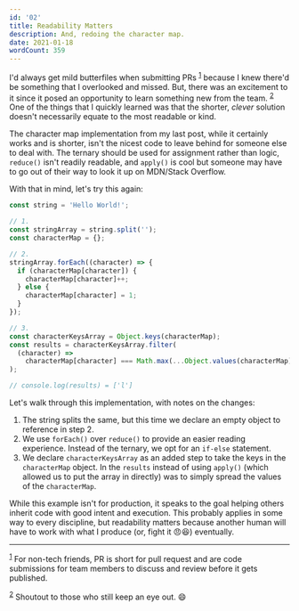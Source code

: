 ```yaml
---
id: '02'
title: Readability Matters
description: And, redoing the character map.
date: 2021-01-18
wordCount: 359
---
```


I'd always get mild butterfiles when submitting PRs <sup id="a-1">[1](#f-1)</sup> because I knew there'd be something that I overlooked and missed. But, there was an excitement to it since it posed an opportunity to learn something new from the team. <sup id="a-2">[2](#f-2)</sup> One of the things that I quickly learned was that the shorter, _clever_ solution doesn't necessarily equate to the most readable or kind.

The character map implementation from my last post, while it certainly works and is shorter, isn't the nicest code to leave behind for someone else to deal with. The ternary should be used for assignment rather than logic, `reduce()` isn't readily readable, and `apply()` is cool but someone may have to go out of their way to look it up on MDN/Stack Overflow.

With that in mind, let's try this again:

```js
const string = 'Hello World!';

// 1.
const stringArray = string.split('');
const characterMap = {};

// 2.
stringArray.forEach((character) => {
  if (characterMap[character]) {
    characterMap[character]++;
  } else {
    characterMap[character] = 1;
  }
});

// 3.
const characterKeysArray = Object.keys(characterMap);
const results = characterKeysArray.filter(
  (character) =>
    characterMap[character] === Math.max(...Object.values(characterMap))
);

// console.log(results) = ['l']
```

Let's walk through this implementation, with notes on the changes:

1. The string splits the same, but this time we declare an empty object to reference in step 2.
2. We use `forEach()` over `reduce()` to provide an easier reading experience. Instead of the ternary, we opt for an `if-else` statement.
3. We declare `characterKeysArray` as an added step to take the keys in the `characterMap` object. In the `results` instead of using `apply()` (which allowed us to put the array in directly) was to simply spread the values of the `characterMap`.

While this example isn't for production, it speaks to the goal helping others inherit code with good intent and execution. This probably applies in some way to every discipline, but readability matters because another human will have to work with what I produce (or, fight it 😠😆) eventually.

<hr>

<sup id="f-1">[1](#a-1)</sup> For non-tech friends, PR is short for pull request and are code submissions for team members to discuss and review before it gets published.

<sup id="f-2">[2](#a-2)</sup> Shoutout to those who still keep an eye out. 😄
